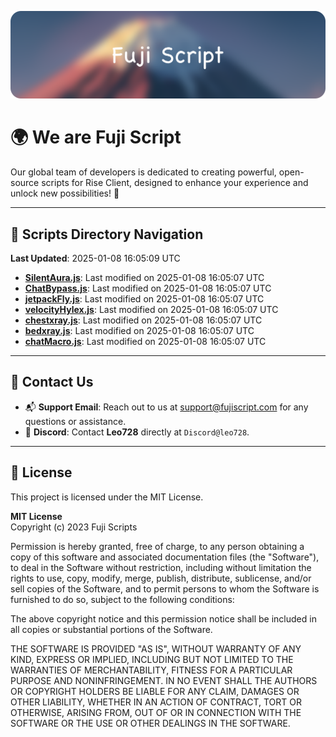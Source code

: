![Banner](.github/b.webp)

# 🌍 **We are Fuji Script**

Our global team of developers is dedicated to creating powerful, open-source scripts for Rise Client, designed to enhance your experience and unlock new possibilities! 🌟

---
<!-- SCRIPTS_NAVIGATION_START -->
## 📂 **Scripts Directory Navigation**

**Last Updated**: 2025-01-08 16:05:09 UTC

- **[SilentAura.js](scripts/SilentAura.js)**: Last modified on 2025-01-08 16:05:07 UTC
- **[ChatBypass.js](scripts/ChatBypass.js)**: Last modified on 2025-01-08 16:05:07 UTC
- **[jetpackFly.js](scripts/jetpackFly.js)**: Last modified on 2025-01-08 16:05:07 UTC
- **[velocityHylex.js](scripts/velocityHylex.js)**: Last modified on 2025-01-08 16:05:07 UTC
- **[chestxray.js](scripts/chestxray.js)**: Last modified on 2025-01-08 16:05:07 UTC
- **[bedxray.js](scripts/bedxray.js)**: Last modified on 2025-01-08 16:05:07 UTC
- **[chatMacro.js](scripts/chatMacro.js)**: Last modified on 2025-01-08 16:05:07 UTC

<!-- SCRIPTS_NAVIGATION_END -->

---

## 💬 **Contact Us**  
- 📬 **Support Email**: Reach out to us at [support@fujiscript.com](mailto:support@fujiscript.com) for any questions or assistance.  
- 💬 **Discord**: Contact **Leo728** directly at `Discord@leo728`.

---

## 📜 **License**

This project is licensed under the MIT License.  

**MIT License**  
Copyright (c) 2023 Fuji Scripts  

Permission is hereby granted, free of charge, to any person obtaining a copy of this software and associated documentation files (the "Software"), to deal in the Software without restriction, including without limitation the rights to use, copy, modify, merge, publish, distribute, sublicense, and/or sell copies of the Software, and to permit persons to whom the Software is furnished to do so, subject to the following conditions:  

The above copyright notice and this permission notice shall be included in all copies or substantial portions of the Software.  

THE SOFTWARE IS PROVIDED "AS IS", WITHOUT WARRANTY OF ANY KIND, EXPRESS OR IMPLIED, INCLUDING BUT NOT LIMITED TO THE WARRANTIES OF MERCHANTABILITY, FITNESS FOR A PARTICULAR PURPOSE AND NONINFRINGEMENT. IN NO EVENT SHALL THE AUTHORS OR COPYRIGHT HOLDERS BE LIABLE FOR ANY CLAIM, DAMAGES OR OTHER LIABILITY, WHETHER IN AN ACTION OF CONTRACT, TORT OR OTHERWISE, ARISING FROM, OUT OF OR IN CONNECTION WITH THE SOFTWARE OR THE USE OR OTHER DEALINGS IN THE SOFTWARE.  
